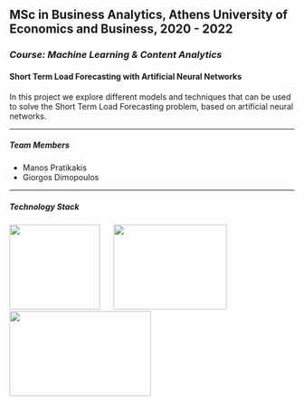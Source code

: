 ## MSc in Business Analytics, Athens University of Economics and Business, 2020 - 2022
### _Course: Machine Learning & Content Analytics_
#### Short Term Load Forecasting with Artificial Neural Networks&nbsp;
 In this project we explore different models and techniques that can be used to solve the Short Term Load Forecasting problem, based on artificial neural networks.

 ---- 
##### Team Members
* Manos Pratikakis
* Giorgos Dimopoulos
---- 

##### Technology Stack
<p float="left">
<img src="https://raw.githubusercontent.com/ManosPra/ShortTermLoadForecasting-with-ANNs/main/Appendix/python-icon.png" width="160" height="150" /> &nbsp;&nbsp;&nbsp;&nbsp;
<img src="https://raw.githubusercontent.com/ManosPra/ShortTermLoadForecasting-with-ANNs/main/Appendix/tf_icon.png" width="200" height="150" /> &nbsp;&nbsp;&nbsp;&nbsp;
<img src="https://raw.githubusercontent.com/ManosPra/ShortTermLoadForecasting-with-ANNs/main/Appendix/keras-icon.jpg" width="250" height="150" />
</p>
